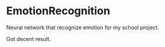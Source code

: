 # EmotionRecognition
Neural network that recognize emotion for my school project.

Got decent result.
